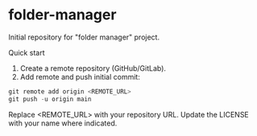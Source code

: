 # folder-manager

Initial repository for "folder manager" project.

Quick start

1. Create a remote repository (GitHub/GitLab).
2. Add remote and push initial commit:

```powershell
git remote add origin <REMOTE_URL>
git push -u origin main
```

Replace <REMOTE_URL> with your repository URL. Update the LICENSE with your name where indicated.
